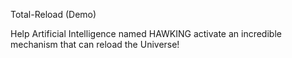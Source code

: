 Total-Reload (Demo)

Help Artificial Intelligence named HAWKING activate an incredible mechanism that can reload the Universe!